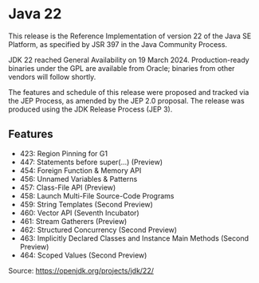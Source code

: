 # Java 22

This release is the Reference Implementation of version 22 of the Java SE Platform, as specified 
by JSR 397 in the Java Community Process.

JDK 22 reached General Availability on 19 March 2024. Production-ready binaries under the GPL 
are available from Oracle; binaries from other vendors will follow shortly.

The features and schedule of this release were proposed and tracked via the JEP Process, as 
amended by the JEP 2.0 proposal. The release was produced using the JDK Release Process (JEP 3).

## Features
- 423:	Region Pinning for G1
- 447:	Statements before super(...) (Preview)
- 454:	Foreign Function & Memory API
- 456:	Unnamed Variables & Patterns
- 457:	Class-File API (Preview)
- 458:	Launch Multi-File Source-Code Programs
- 459:	String Templates (Second Preview)
- 460:	Vector API (Seventh Incubator)
- 461:	Stream Gatherers (Preview)
- 462:	Structured Concurrency (Second Preview)
- 463:	Implicitly Declared Classes and Instance Main Methods (Second Preview)
- 464:	Scoped Values (Second Preview)

Source: https://openjdk.org/projects/jdk/22/
